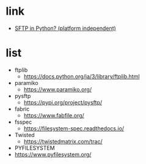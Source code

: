 # link
- [SFTP in Python? (platform independent)](https://stackoverflow.com/questions/432385/sftp-in-python-platform-independent)

# list
- ftplib
  - https://docs.python.org/ja/3/library/ftplib.html
- paramiko
  - https://www.paramiko.org/
- pysftp
  - https://pypi.org/project/pysftp/
- fabric
  - https://www.fabfile.org/
- fsspec
  - https://filesystem-spec.readthedocs.io/
- Twisted
  - https://twistedmatrix.com/trac/
-  PYFILESYSTEM
  - https://www.pyfilesystem.org/
